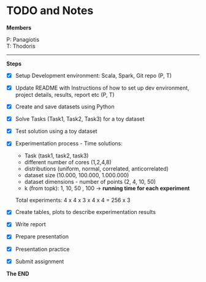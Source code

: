 # TODO and Notes

**Members**   

P: Panagiotis   
T: Thodoris

---

**Steps** 

- [X] Setup Development environment: Scala, Spark, Git repo (P, T)
- [X] Update README with Instructions of how to set up dev environment, project details, results, report etc (P, T)
- [X] Create and save datasets using Python
- [X] Solve Tasks (Task1, Task2, Task3) for a toy dataset
- [X] Test solution  using a toy dataset

- [X] Experimentation process - Time solutions:
    - Task (task1, task2, task3)
    - different number of cores (1,2,4,8)
    - distributions (uniform, normal, correlated, anticorrelated)
    - dataset size (10.000, 100.000, 1.000.000)
    - dataset dimensions - number of points (2, 4, 10, 50)
    - k (from topk): 1, 10, 50 , 100
    -> **running time for each experiment**

    Total experiments: 4 x 4 x 3 x 4 x 4  = 256 x 3
  
- [X] Create tables, plots to describe experimentation results
- [X] Write report
- [X] Prepare presentation
- [X] Presentation practice
- [X] Submit assignment

**The END**